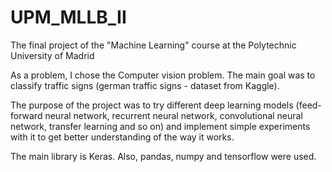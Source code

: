 # UPM_MLLB_II
The final project of the "Machine Learning" course at the Polytechnic University of Madrid

As a problem, I chose the Computer vision problem. The main goal was to classify traffic signs (german traffic signs - dataset from Kaggle).

The purpose of the project was to try different deep learning models (feed-forward neural network, recurrent neural network, convolutional neural network, transfer learning and so on) and implement simple experiments with it to get better understanding of the way it works.

The main library is Keras. Also, pandas, numpy and tensorflow were used.


